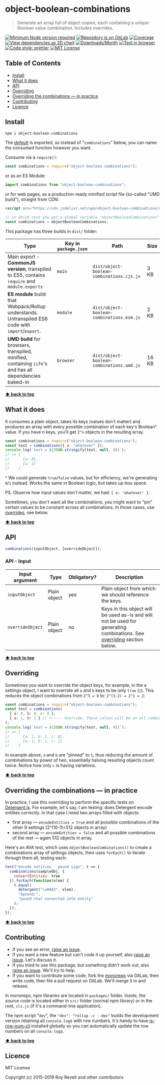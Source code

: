 # object-boolean-combinations

> Generate an array full of object copies, each containing a unique Boolean value combination. Includes overrides.

[![Minimum Node version required][node-img]][node-url]
[![Repository is on GitLab][gitlab-img]][gitlab-url]
[![Coverage][cov-img]][cov-url]
[![View dependencies as 2D chart][deps2d-img]][deps2d-url]
[![Downloads/Month][downloads-img]][downloads-url]
[![Test in browser][runkit-img]][runkit-url]
[![Code style: prettier][prettier-img]][prettier-url]
[![MIT License][license-img]][license-url]

## Table of Contents

- [Install](#install)
- [What it does](#what-it-does)
- [API](#api)
- [Overriding](#overriding)
- [Overriding the combinations — in practice](#overriding-the-combinations--in-practice)
- [Contributing](#contributing)
- [Licence](#licence)

## Install

```bash
npm i object-boolean-combinations
```

The [_default_](https://exploringjs.com/es6/ch_modules.html#_default-exports-one-per-module) is exported, so instead of "`combinations`" below, you can name the consumed function however you want.

Consume via a `require()`:

```js
const combinations = require("object-boolean-combinations");
```

or as an ES Module:

```js
import combinations from "object-boolean-combinations";
```

or for web pages, as a production-ready minified script file (so-called "UMD build"), straight from CDN:

```html
<script src="https://cdn.jsdelivr.net/npm/object-boolean-combinations/dist/object-boolean-combinations.umd.js"></script>
```

```js
// in which case you get a global variable "objectBooleanCombinations" which you consume like this:
const combinations = objectBooleanCombinations;
```

This package has three builds in `dist/` folder:

| Type                                                                                                    | Key in `package.json` | Path                                      | Size  |
| ------------------------------------------------------------------------------------------------------- | --------------------- | ----------------------------------------- | ----- |
| Main export - **CommonJS version**, transpiled to ES5, contains `require` and `module.exports`          | `main`                | `dist/object-boolean-combinations.cjs.js` | 3 KB  |
| **ES module** build that Webpack/Rollup understands. Untranspiled ES6 code with `import`/`export`.      | `module`              | `dist/object-boolean-combinations.esm.js` | 2 KB  |
| **UMD build** for browsers, transpiled, minified, containing `iife`'s and has all dependencies baked-in | `browser`             | `dist/object-boolean-combinations.umd.js` | 16 KB |

**[⬆ back to top](#)**

## What it does

It consumes a plain object, takes its keys (values don't matter) and produces an array with every possible combination of each key's Boolean^ value. If you have _n_ keys, you'll get `2^n` objects in the resulting array.

```js
const combinations = require("object-boolean-combinations");
const test = combinations({ a: "whatever" });
console.log(`test = ${JSON.stringify(test, null, 4)}`);
// => [
//      {a: 0},
//      {a: 1}
//    ]
```

^ We could generate `true`/`false` values, but for efficiency, we're generating `0`/`1` instead. Works the same in Boolean logic, but takes up less space.

PS. Observe how input values don't matter, we had: `{ a: 'whatever' }`.

Sometimes, you don't want all the combinations, you might want to "pin" certain values to be constant across all combinations. In those cases, use [overrides](#overriding), see below.

**[⬆ back to top](#)**

## API

```javascript
combinations(inputObject, [overrideObject]);
```

### API - Input

| Input argument   | Type         | Obligatory? | Description                                                                                                                           |
| ---------------- | ------------ | ----------- | ------------------------------------------------------------------------------------------------------------------------------------- |
| `inputObject`    | Plain object | yes         | Plain object from which we should reference the keys.                                                                                 |
| `overrideObject` | Plain object | no          | Keys in this object will be used as-is and will not be used for generating combinations. See [overriding](#overriding) section below. |

**[⬆ back to top](#)**

## Overriding

Sometimes you want to override the object keys, for example, in the a settings object, I want to override all `a` and `b` keys to be only `true` (`1`). This reduces the object combinations from `2^3 = 8` to: `2^(3-2) = 2^1 = 2`:

```js
const combinations = require("object-boolean-combinations");
const test = combinations(
  { a: 0, b: 0, c: 0 },
  { a: 1, b: 1 } // <----- Override. These values will be on all combinations.
);
console.log(`test = ${JSON.stringify(test, null, 4)}`);
// => [
//      {a: 1, b: 1, c: 0},
//      {a: 1, b: 1, c: 1}
//    ]
```

In example above, `a` and `b` are "pinned" to `1`, thus reducing the amount of combinations by power of two, essentially halving resulting objects count twice. Notice how only `c` is having variations.

**[⬆ back to top](#)**

## Overriding the combinations — in practice

In practice, I use this overriding to perform the specific tests on [Detergent.js](https://gitlab.com/codsen/codsen/tree/master/packages/detergent). For example, let's say, I am testing: does Detergent encode entities correctly. In that case I need two arrays filled with objects:

- first array — `encodeEntities = true` and all possible combinations of the other 9 settings (2^(10-1)=512 objects in array)
- second array — `encodeEntities = false` and all possible combinations of the rest — again 512 objects in array.

Here's an AVA test, which uses `objectBooleanCombinations()` to create a combinations array of settings objects, then uses `forEach()` to iterate through them all, testing each:

```js
test("encode entities - pound sign", t => {
  combinations(sampleObj, {
    convertEntities: true
  }).forEach(function(elem) {
    t.equal(
      detergent("\u00A3", elem),
      "&pound;",
      "pound char converted into entity"
    );
  });
});
```

**[⬆ back to top](#)**

## Contributing

- If you see an error, [raise an issue](<https://gitlab.com/codsen/codsen/issues/new?issue[title]=object-boolean-combinations%20package%20-%20put%20title%20here&issue[description]=**Which%20package%20is%20this%20issue%20for**%3A%20%0Aobject-boolean-combinations%0A%0A**Describe%20the%20issue%20(if%20necessary)**%3A%20%0A%0A%0A%2Fassign%20%40revelt>).
- If you want a new feature but can't code it up yourself, also [raise an issue](<https://gitlab.com/codsen/codsen/issues/new?issue[title]=object-boolean-combinations%20package%20-%20put%20title%20here&issue[description]=**Which%20package%20is%20this%20issue%20for**%3A%20%0Aobject-boolean-combinations%0A%0A**Describe%20the%20issue%20(if%20necessary)**%3A%20%0A%0A%0A%2Fassign%20%40revelt>). Let's discuss it.
- If you tried to use this package, but something didn't work out, also [raise an issue](<https://gitlab.com/codsen/codsen/issues/new?issue[title]=object-boolean-combinations%20package%20-%20put%20title%20here&issue[description]=**Which%20package%20is%20this%20issue%20for**%3A%20%0Aobject-boolean-combinations%0A%0A**Describe%20the%20issue%20(if%20necessary)**%3A%20%0A%0A%0A%2Fassign%20%40revelt>). We'll try to help.
- If you want to contribute some code, fork the [monorepo](https://gitlab.com/codsen/codsen/) via GitLab, then write code, then file a pull request on GitLab. We'll merge it in and release.

In monorepo, npm libraries are located in `packages/` folder. Inside, the source code is located either in `src/` folder (normal npm library) or in the root, `cli.js` (if it's a command-line application).

The npm script "`dev`", the `"dev": "rollup -c --dev"` builds the development version retaining all `console.log`s with row numbers. It's handy to have [js-row-num-cli](https://www.npmjs.com/package/js-row-num-cli) installed globally so you can automatically update the row numbers on all `console.log`s.

**[⬆ back to top](#)**

## Licence

MIT License

Copyright (c) 2015-2019 Roy Revelt and other contributors

[node-img]: https://img.shields.io/node/v/object-boolean-combinations.svg?style=flat-square&label=works%20on%20node
[node-url]: https://www.npmjs.com/package/object-boolean-combinations
[gitlab-img]: https://img.shields.io/badge/repo-on%20GitLab-brightgreen.svg?style=flat-square
[gitlab-url]: https://gitlab.com/codsen/codsen/tree/master/packages/object-boolean-combinations
[cov-img]: https://img.shields.io/badge/coverage-100%25-brightgreen.svg?style=flat-square
[cov-url]: https://gitlab.com/codsen/codsen/tree/master/packages/object-boolean-combinations
[deps2d-img]: https://img.shields.io/badge/deps%20in%202D-see_here-08f0fd.svg?style=flat-square
[deps2d-url]: http://npm.anvaka.com/#/view/2d/object-boolean-combinations
[downloads-img]: https://img.shields.io/npm/dm/object-boolean-combinations.svg?style=flat-square
[downloads-url]: https://npmcharts.com/compare/object-boolean-combinations
[runkit-img]: https://img.shields.io/badge/runkit-test_in_browser-a853ff.svg?style=flat-square
[runkit-url]: https://npm.runkit.com/object-boolean-combinations
[prettier-img]: https://img.shields.io/badge/code_style-prettier-ff69b4.svg?style=flat-square
[prettier-url]: https://prettier.io
[license-img]: https://img.shields.io/badge/licence-MIT-51c838.svg?style=flat-square
[license-url]: https://gitlab.com/codsen/codsen/blob/master/LICENSE
